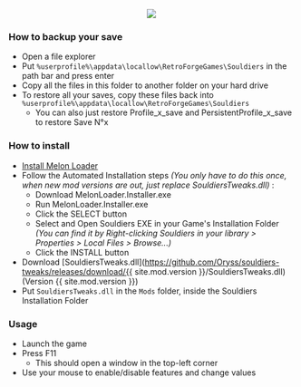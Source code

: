 <p align="center">
  <img src="https://user-images.githubusercontent.com/43440732/173181851-3ae093d1-e0eb-49ff-90ad-f06556b39539.png">
</p>

### How to backup your save

* Open a file explorer
* Put `%userprofile%\appdata\locallow\RetroForgeGames\Souldiers` in the path bar and press enter
* Copy all the files in this folder to another folder on your hard drive
* To restore all your saves, copy these files back into `%userprofile%\appdata\locallow\RetroForgeGames\Souldiers`
   * You can also just restore Profile_x_save and PersistentProfile_x_save to restore Save N°x

### How to install

* [Install Melon Loader](https://melonwiki.xyz/#/?id=requirements)
* Follow the Automated Installation steps _(You only have to do this once, when new mod versions are out, just replace SouldiersTweaks.dll)_ :
    * Download MelonLoader.Installer.exe
    * Run MelonLoader.Installer.exe
    * Click the SELECT button
    * Select and Open Souldiers EXE in your Game's Installation Folder _(You can find it by Right-clicking Souldiers in your library > Properties > Local Files > Browse...)_
    * Click the INSTALL button
* Download [SouldiersTweaks.dll](https://github.com/Oryss/souldiers-tweaks/releases/download/{{ site.mod.version }}/SouldiersTweaks.dll) (Version {{ site.mod.version }})
* Put `SouldiersTweaks.dll` in the `Mods` folder, inside the Souldiers Installation Folder

### Usage

* Launch the game
* Press F11
    * This should open a window in the top-left corner
* Use your mouse to enable/disable features and change values
